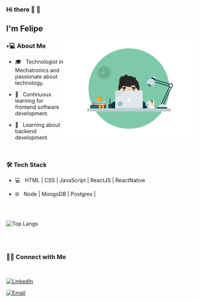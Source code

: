 ### Hi there 👋 👋<h2> I'm Felipe</h2>

<img src="https://github.com/nirala69/nirala69/blob/master/70804f7e25b11f29db904f2fa7b4cd9d.gif" width="350" align='right'>

<h3> •💻 About Me </h3>

- 🎓 &nbsp; Technologist in Mechatronics and passionate about technology.

- 🤔 &nbsp; Continuous learning for frontend software development.

- 🌱 &nbsp; Learning about backend development.

<br/>


<h3>🛠 Tech Stack</h3>


- 💻 &nbsp; HTML | CSS | JavaScript | ReactJS | ReactNative


- 🌐 &nbsp; Node | MongoDB | Postgres |


<br/>

<br/>

![Top Langs](https://github-readme-stats.vercel.app/api/top-langs/?username=Getial&show_icons=true)

<br><br>



<h3> 🤝🏻 Connect with Me </h3>

<br>



<p align="center">

<!--
  <a href="https://shivammalpani.netlify.app/"><img alt="Website" src="https://img.shields.io/badge/shivammalpani.netlify.app-black?style=flat-square&logo=google-chrome"></a>
-->

<a href="https://www.linkedin.com/in/brayan-felipe-getial-5768b1213/"><img alt="LinkedIn" src="https://img.shields.io/badge/LinkedIn-Felipe%20Getial-blue?style=flat-square&logo=linkedin"></a>

<!--
<a href="https://www.instagram.com/i__disbalance/"><img alt="Instagram" src="https://img.shields.io/badge/Instagram-i__disbalance-black?style=flat-square&logo=instagram"></a>
-->

<a href="mailto:bfgetial@gmail.com"><img alt="Email" src="https://img.shields.io/badge/Email-bfgetial@gmail.com-blue?style=flat-square&logo=gmail"></a>

</p>
